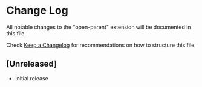 # Change Log

All notable changes to the "open-parent" extension will be documented in this file.

Check [Keep a Changelog](http://keepachangelog.com/) for recommendations on how to structure this file.

## [Unreleased]

- Initial release